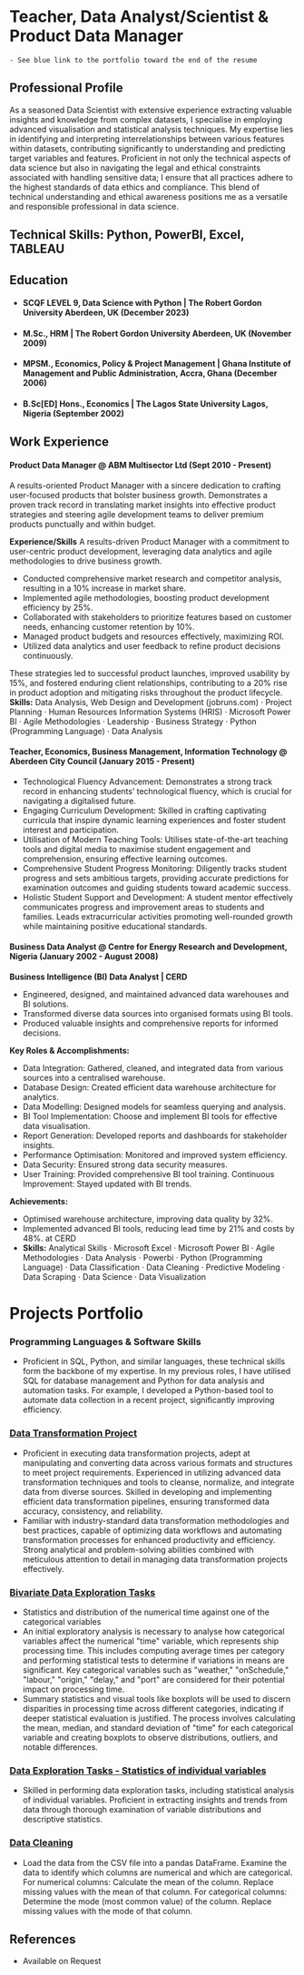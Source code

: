 # Teacher, Data Analyst/Scientist & Product Data Manager
    - See blue link to the portfolio toward the end of the resume
## Professional Profile
As a seasoned Data Scientist with extensive experience extracting valuable insights and knowledge from complex datasets, I specialise in employing advanced visualisation and statistical analysis techniques. My expertise lies in identifying and interpreting interrelationships between various features within datasets, contributing significantly to understanding and predicting target variables and features. Proficient in not only the technical aspects of data science but also in navigating the legal and ethical constraints associated with handling sensitive data; I ensure that all practices adhere to the highest standards of data ethics and compliance. This blend of technical understanding and ethical awareness positions me as a versatile and responsible professional in data science.

## Technical Skills: Python, PowerBI, Excel, TABLEAU

## Education
- #### SCQF LEVEL 9, Data Science with Python | The Robert Gordon University Aberdeen, UK (December 2023)
- #### M.Sc., HRM | The Robert Gordon University Aberdeen, UK (November 2009)
- #### MPSM., Economics, Policy & Project Management  | Ghana Institute of Management and Public Administration, Accra, Ghana (December 2006)
- #### B.Sc[ED] Hons., Economics | The Lagos State University Lagos, Nigeria (September 2002)

## Work Experience

#### Product Data Manager @ ABM Multisector Ltd (Sept 2010 - Present)
A results-oriented Product Manager with a sincere dedication to crafting user-focused products that bolster business growth. Demonstrates a proven track record in translating market insights into effective product strategies and steering agile development teams to deliver premium products punctually and within budget.

**Experience/Skills**
A results-driven Product Manager with a commitment to user-centric product development, leveraging data analytics and agile methodologies to drive business growth.
- Conducted comprehensive market research and competitor analysis, resulting in a 10% increase in market share.
- Implemented agile methodologies, boosting product development efficiency by 25%.
- Collaborated with stakeholders to prioritize features based on customer needs, enhancing customer retention by 10%.
- Managed product budgets and resources effectively, maximizing ROI.
- Utilized data analytics and user feedback to refine product decisions continuously.

These strategies led to successful product launches, improved usability by 15%, and fostered enduring client relationships, contributing to a 20% rise in product adoption and mitigating risks throughout the product lifecycle.
**Skills:** Data Analysis, Web Design and Development (jobruns.com) · Project Planning · Human Resources Information Systems (HRIS) · Microsoft Power BI · Agile Methodologies · Leadership · Business Strategy · Python (Programming Language) · Data Analysis


#### Teacher, Economics, Business Management, Information Technology @ Aberdeen City Council (January 2015 - Present)
- Technological Fluency Advancement: Demonstrates a strong track record in enhancing students’ technological fluency, which is crucial for navigating a digitalised future.
- Engaging Curriculum Development: Skilled in crafting captivating curricula that inspire dynamic learning experiences and foster student interest and participation.
- Utilisation of Modern Teaching Tools: Utilises state-of-the-art teaching tools and digital media to maximise student engagement and comprehension, ensuring effective learning outcomes.
- Comprehensive Student Progress Monitoring: Diligently tracks student progress and sets ambitious targets, providing accurate predictions for examination outcomes and guiding students toward academic success.
- Holistic Student Support and Development: A student mentor effectively communicates progress and improvement areas to students and families. Leads extracurricular activities promoting well-rounded growth while maintaining positive educational standards.

#### Business Data Analyst @ Centre for Energy Research and Development, Nigeria (January 2002 - August 2008)
**Business Intelligence (BI) Data Analyst | CERD**
- Engineered, designed, and maintained advanced data warehouses and BI solutions.
- Transformed diverse data sources into organised formats using BI tools.
- Produced valuable insights and comprehensive reports for informed decisions. 

**Key Roles & Accomplishments:** 
- Data Integration: Gathered, cleaned, and integrated data from various sources into a centralised warehouse. 
- Database Design: Created efficient data warehouse architecture for analytics. 
- Data Modelling: Designed models for seamless querying and analysis. 
- BI Tool Implementation: Choose and implement BI tools for effective data visualisation. 
- Report Generation: Developed reports and dashboards for stakeholder insights. 
- Performance Optimisation: Monitored and improved system efficiency. 
- Data Security: Ensured strong data security measures. 
- User Training: Provided comprehensive BI tool training. Continuous Improvement: Stayed updated with BI trends. 

**Achievements:**
- Optimised warehouse architecture, improving data quality by 32%.
- Implemented advanced BI tools, reducing lead time by 21% and costs by 48%. at CERD
- **Skills:** Analytical Skills · Microsoft Excel · Microsoft Power BI · Agile Methodologies · Data Analysis · Powerbi · Python (Programming Language) · Data Classification · Data Cleaning · Predictive Modeling · Data Scraping · Data Science · Data Visualization

# Projects Portfolio
### Programming Languages & Software Skills
- Proficient in SQL, Python, and similar languages, these technical skills form the backbone of my expertise. In my previous roles, I have utilised SQL for database management and Python for data analysis and automation tasks. For example, I developed a Python-based tool to automate data collection in a recent project, significantly improving efficiency.

### [Data Transformation Project](https://github.com/aadegoke74/Data-Transformation-Project/blob/main/Section%204%20Data%20Transformation%20Project.ipynb)
- Proficient in executing data transformation projects, adept at manipulating and converting data across various formats and structures to meet project requirements. Experienced in utilizing advanced data transformation techniques and tools to cleanse, normalize, and integrate data from diverse sources. Skilled in developing and implementing efficient data transformation pipelines, ensuring transformed data accuracy, consistency, and reliability.
- Familiar with industry-standard data transformation methodologies and best practices, capable of optimizing data workflows and automating transformation processes for enhanced productivity and efficiency. Strong analytical and problem-solving abilities combined with meticulous attention to detail in managing data transformation projects effectively.
  
### [Bivariate Data Exploration Tasks](https://github.com/aadegoke74/Bivariate-Data-Exploration-Project/blob/main/Bivariate%20Data%20Exploration%20Project.ipynb)
- Statistics and distribution of the numerical time against one of the categorical variables
- An initial exploratory analysis is necessary to analyse how categorical variables affect the numerical "time" variable, which represents ship processing time. This includes computing average times per category and performing statistical tests to determine if variations in means are significant. Key categorical variables such as "weather," "onSchedule," "labour," "origin," "delay," and "port" are considered for their potential impact on processing time.
- Summary statistics and visual tools like boxplots will be used to discern disparities in processing time across different categories, indicating if deeper statistical evaluation is justified. The process involves calculating the mean, median, and standard deviation of "time" for each categorical variable and creating boxplots to observe distributions, outliers, and notable differences.

### [Data Exploration Tasks - Statistics of individual variables](https://github.com/aadegoke74/Data-Exploration-Project/blob/main/Data%20Exploration%20Tasks%20-%20Statistics%20of%20individual%20variables.ipynb) 
- Skilled in performing data exploration tasks, including statistical analysis of individual variables. Proficient in extracting insights and trends from data through thorough examination of variable distributions and descriptive statistics.

### [Data Cleaning](https://github.com/aadegoke74/Data-Cleaning-Project/blob/main/Data%20Cleaning%20Tasks.ipynb) 
- Load the data from the CSV file into a pandas DataFrame. Examine the data to identify which columns are numerical and which are categorical. For numerical columns: Calculate the mean of the column. Replace missing values with the mean of that column. For categorical columns: Determine the mode (most common value) of the column. Replace missing values with the mode of that column.
## References
- Available on Request
